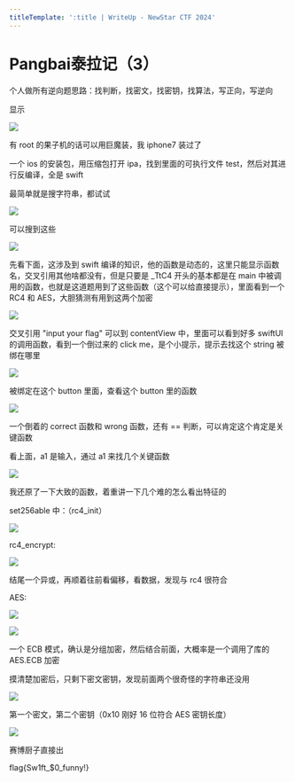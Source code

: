 ```yaml
---
titleTemplate: ':title | WriteUp - NewStar CTF 2024'
---
```


# Pangbai泰拉记（3）

个人做所有逆向题思路：找判断，找密文，找密钥，找算法，写正向，写逆向

显示

![](/assets/images/wp/2024/week5/Pangbaitailaji(3)_1.png)

有 root 的果子机的话可以用巨魔装，我 iphone7 装过了

一个 ios 的安装包，用压缩包打开 ipa，找到里面的可执行文件 test，然后对其进行反编译，全是 swift

最简单就是搜字符串，都试试

![](/assets/images/wp/2024/week5/Pangbaitailaji(3)_2.png)

可以搜到这些

![](/assets/images/wp/2024/week5/Pangbaitailaji(3)_3.png)

先看下面，这涉及到 swift 编译的知识，他的函数是动态的，这里只能显示函数名，交叉引用其他啥都没有，但是只要是 _TtC4 开头的基本都是在 main 中被调用的函数，也就是这道题用到了这些函数（这个可以给直接提示），里面看到一个 RC4 和 AES，大胆猜测有用到这两个加密

![](/assets/images/wp/2024/week5/Pangbaitailaji(3)_4.png)

交叉引用 "input your flag" 可以到 contentView 中，里面可以看到好多 swiftUI 的调用函数，看到一个倒过来的 click me，是个小提示，提示去找这个 string 被绑在哪里

![](/assets/images/wp/2024/week5/Pangbaitailaji(3)_5.png)

被绑定在这个 button 里面，查看这个 button 里的函数

![](/assets/images/wp/2024/week5/Pangbaitailaji(3)_6.png)

一个倒着的 correct 函数和 wrong 函数，还有 == 判断，可以肯定这个肯定是关键函数

看上面，a1 是输入，通过 a1 来找几个关键函数

![](/assets/images/wp/2024/week5/Pangbaitailaji(3)_7.png)

我还原了一下大致的函数，着重讲一下几个难的怎么看出特征的

set256able 中：（rc4_init）

![](/assets/images/wp/2024/week5/Pangbaitailaji(3)_8.png)

rc4_encrypt:

![](/assets/images/wp/2024/week5/Pangbaitailaji(3)_9.png)

结尾一个异或，再顺着往前看偏移，看数据，发现与 rc4 很符合

AES:

![](/assets/images/wp/2024/week5/Pangbaitailaji(3)_10.png)

![](/assets/images/wp/2024/week5/Pangbaitailaji(3)_11.png)

一个 ECB 模式，确认是分组加密，然后结合前面，大概率是一个调用了库的 AES.ECB 加密

摸清楚加密后，只剩下密文密钥，发现前面两个很奇怪的字符串还没用

![](/assets/images/wp/2024/week5/Pangbaitailaji(3)_12.png)

第一个密文，第二个密钥（0x10 刚好 16 位符合 AES 密钥长度）

![](/assets/images/wp/2024/week5/Pangbaitailaji(3)_13.png)

赛博厨子直接出

flag{Sw1ft_$0_funny!}